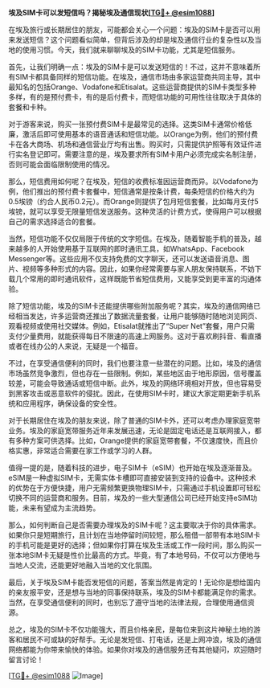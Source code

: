 **埃及SIM卡可以发短信吗？揭秘埃及通信现状[[TG💪+ @esim1088](https://t.me/s/esim1088)]**

在埃及旅行或长期居住的朋友，可能都会关心一个问题：埃及的SIM卡是否可以用来发送短信？这个问题看似简单，但背后涉及的却是埃及通信行业的复杂性以及当地的使用习惯。今天，我们就来聊聊埃及的SIM卡功能，尤其是短信服务。

首先，让我们明确一点：埃及的SIM卡是可以发送短信的！不过，这并不意味着所有SIM卡都具备同样的短信功能。在埃及，通信市场由多家运营商共同主导，其中最知名的包括Orange、Vodafone和Etisalat。这些运营商提供的SIM卡类型多种多样，有的是预付费卡，有的是后付费卡，而短信功能的可用性往往取决于具体的套餐和卡种。

对于游客来说，购买一张预付费SIM卡是最常见的选择。这类SIM卡通常价格低廉，激活后即可使用基本的语音通话和短信功能。以Orange为例，他们的预付费卡在各大商场、机场和通信营业厅均有出售。购买时，只需提供护照等有效证件进行实名登记即可。需要注意的是，埃及要求所有SIM卡用户必须完成实名制注册，否则可能会面临限制使用的情况。

那么，短信费用如何呢？在埃及，短信的收费标准因运营商而异。以Vodafone为例，他们推出的预付费卡套餐中，短信通常是按条计费，每条短信的价格大约为0.5埃镑（约合人民币0.2元）。而Orange则提供了包月短信套餐，比如每月支付5埃镑，就可以享受无限量短信发送服务。这种灵活的计费方式，使得用户可以根据自己的需求选择适合的套餐。

当然，短信功能不仅仅局限于传统的文字短信。在埃及，随着智能手机的普及，越来越多的人开始使用基于互联网的即时通讯工具，如WhatsApp、Facebook Messenger等。这些应用不仅支持免费的文字聊天，还可以发送语音消息、图片、视频等多种形式的内容。因此，如果你经常需要与家人朋友保持联系，不妨下载几个常用的即时通讯软件，这样既能节省短信费用，又能享受到更丰富的沟通体验。

除了短信功能，埃及的SIM卡还能提供哪些附加服务呢？其实，埃及的通信网络已经相当发达，许多运营商还推出了数据流量套餐，让用户能够随时随地浏览网页、观看视频或使用社交媒体。例如，Etisalat就推出了“Super Net”套餐，用户只需支付少量费用，就能获得每日不限速的高速上网服务。这对于喜欢刷抖音、看直播或者在线办公的人来说，无疑是一个福音。

不过，在享受通信便利的同时，我们也要注意一些潜在的问题。比如，埃及的通信市场虽然竞争激烈，但也存在一些限制。例如，某些地区由于地形原因，信号覆盖较差，可能会导致通话或短信中断。此外，埃及的网络环境相对开放，但也容易受到黑客攻击或恶意软件的侵扰。因此，在使用SIM卡时，建议大家定期更新手机系统和应用程序，确保设备的安全性。

对于长期居住在埃及的朋友来说，除了普通的SIM卡外，还可以考虑办理家庭宽带业务。埃及的家庭宽带服务近年来发展迅速，无论是固定电话还是互联网接入，都有多种方案可供选择。比如，Orange提供的家庭宽带套餐，不仅速度快，而且价格实惠，非常适合需要在家工作或学习的人群。

值得一提的是，随着科技的进步，电子SIM卡（eSIM）也开始在埃及逐渐普及。eSIM是一种虚拟SIM卡，无需实体卡槽即可直接安装到支持的设备中。这种技术的优势在于方便快捷，用户无需频繁更换物理SIM卡，只需通过手机设置即可轻松切换不同的运营商和服务。目前，埃及的一些大型通信公司已经开始支持eSIM功能，未来有望成为主流趋势。

那么，如何判断自己是否需要办理埃及的SIM卡呢？这主要取决于你的具体需求。如果你只是短期旅行，且计划在当地停留时间较短，那么租借一部带有本地SIM卡的手机可能是更好的选择；但如果你打算在埃及生活或工作一段时间，那么购买一张本地SIM卡无疑是性价比最高的方式。毕竟，有了本地号码，不仅可以方便地与当地人交流，还能更好地融入当地的文化氛围。

最后，关于埃及SIM卡能否发短信的问题，答案当然是肯定的！无论你是想给国内的亲友报平安，还是想与当地的同事保持联系，埃及的SIM卡都能满足你的需求。当然，在享受通信便利的同时，也别忘了遵守当地的法律法规，合理使用通信资源。

总之，埃及的SIM卡不仅功能强大，而且价格亲民，是每位来到这片神秘土地的游客和居民不可或缺的好帮手。无论是发短信、打电话，还是上网冲浪，埃及的通信网络都能为你带来愉快的体验。如果你对埃及的通信服务还有其他疑问，欢迎随时留言讨论！

[[TG💪+ @esim1088](https://t.me/s/esim1088) ![Image](https://i.postimg.cc/4NQfJmqS/Snipaste-2025-05-13-00-14-12.png)]